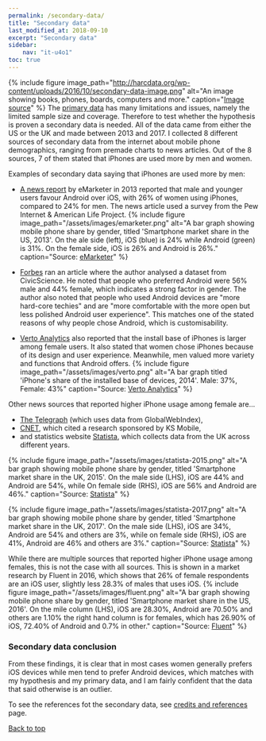 ```yaml
---
permalink: /secondary-data/
title: "Secondary data"
last_modified_at: 2018-09-10
excerpt: "Secondary data"
sidebar:
    nav: "it-u4o1"
toc: true
---
```

{% include figure image_path="http://harcdata.org/wp-content/uploads/2016/10/secondary-data-image.png" alt="An image showing books, phones, boards, computers and more." caption="[Image source](http://harcdata.org/secondary-data/)" %}
The [primary data](/mobile-phones-and-gender/primary-data/) has many limitations and issues, namely the limited sample size and coverage. Therefore to test whether the hypothesis is proven a secondary data is needed. All of the data came from either the US or the UK and made between 2013 and 2017. I collected 8 different sources of secondary data from the internet about mobile phone demographics, ranging from premade charts to news articles. Out of the 8 sources, 7 of them stated that iPhones are used more by men and women.

Examples of secondary data saying that iPhones are used more by men:
* [A news report](https://www.emarketer.com/Article/US-Smartphone-OS-Race-Still-Close-Men-Younger-Users-Favor-Android/1009961) by eMarketer in 2013 reported that male and younger users favour Android over iOS, with 26% of women using iPhones, compared to 24% for men. The news article used a survey from the Pew Internet & American Life Project.
{% include figure image_path="/assets/images/emarketer.png" alt="A bar graph showing mobile phone share by gender, titled 'Smartphone market share in the US, 2013'. On the ale side (left), iOS (blue) is 24% while Android (green) is 31%. On the female side, iOS is 26% and Android is 26%." caption="Source: [eMarketer](https://www.emarketer.com/Article/US-Smartphone-OS-Race-Still-Close-Men-Younger-Users-Favor-Android/1009961)" %}

* [Forbes](https://www.forbes.com/sites/toddhixon/2014/04/10/what-kind-of-person-prefers-an-iphone/#32f0b97bd1b0) ran an article where the author analysed a dataset from CivicScience. He noted that people who preferred Android were 56% male and 44% female, which indicates a strong factor in gender. The author also noted that people who used Android devices are "more hard-core techies" and are "more comfortable with the more open but less polished Android user experience". This matches one of the stated reasons of why people chose Android, which is customisability.

* [Verto Analytics](https://www.vertoanalytics.com/apple-iphone-ownership-driven-female-high-income-users/) also reported that the install base of iPhones is larger among female users. It also stated that women chose iPhones because of its design and user experience. Meanwhile, men valued more variety and functions that Android offers.
{% include figure image_path="/assets/images/verto.png" alt="A bar graph titled 'iPhone's share of the installed base of devices, 2014'. Male: 37%, Female: 43%" caption="Source: [Verto Analytics](https://www.vertoanalytics.com/apple-iphone-ownership-driven-female-high-income-users/)" %}

Other news sources that reported higher iPhone usage among female are...
* [The Telegraph](https://www.telegraph.co.uk/technology/apple/iphone/11335574/Women-more-likely-to-own-an-iPhone-than-men.html) (which uses data from  GlobalWebIndex),
* [CNET](https://www.cnet.com/news/women-prefer-apple-gentlemen-prefer-samsung), which cited a research sponsored by KS Mobile,
* and statistics website [Statista](https://www.statista.com), which collects data from the UK across different years.
<!-- 2015 figure -->
{% include figure image_path="/assets/images/statista-2015.png" alt="A bar graph showing mobile phone share by gender, titled 'Smartphone market share in the UK, 2015'. On the male side (LHS), iOS are 44% and Android are 54%, while On female side (RHS), iOS are 56% and Android are 46%." caption="Source: [Statista](https://www.statista.com/statistics/513995/smartphone-user-gender-distribution-by-os/)" %}

<!-- 2017 figure -->
{% include figure image_path="/assets/images/statista-2017.png" alt="A bar graph showing mobile phone share by gender, titled 'Smartphone market share in the UK, 2017'. On the male side (LHS), iOS are 34%, Android are 54% and others are 3%, while on female side (RHS), iOS are 41%, Android are 46% and others are 3%." caption="Source: [Statista](https://www.statista.com/statistics/732632/share-of-cell-phone-brands-owned-in-the-uk-by-gender/)" %}

While there are multiple sources that reported higher iPhone usage among females, this is not the case with all sources. This is shown in a market research by Fluent in 2016, which shows that 26% of female respondents are an iOS user, slightly less 28.3% of males that uses iOS.
{% include figure image_path="/assets/images/fluent.png" alt="A bar graph showing mobile phone share by gender, titled 'Smartphone market share in the US, 2016'. On the mile column (LHS), iOS are 28.30%, Android are 70.50% and others are 1.10% the right hand column is for females, which has 26.90% of iOS, 72.40% of Android and 0.7% in other." caption="Source: [Fluent](http://www.fluentco.com/wp-content/uploads/2016/01/Fluent2_DevicesandDemographics_2016.pdf)" %}

### Secondary data conclusion
From these findings, it is clear that in most cases women generally prefers iOS devices while men tend to prefer Android devices, which matches with my hypothesis and my primary data, and I am fairly confident that the data that said otherwise is an outlier.

To see the references fot the secondary data, see [credits and references](/mobile-phones-and-gender/credits/) page.

[Back to top](#top)